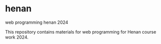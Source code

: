 # henan
web programming henan 2024

This repository contains materials for web programming 
for Henan course work 2024.


